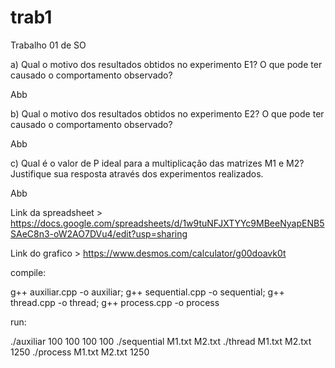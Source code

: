# trab1
Trabalho 01 de SO

a) Qual o motivo dos resultados obtidos no experimento E1? O que pode ter causado o comportamento observado?

Abb

b) Qual o motivo dos resultados obtidos no experimento E2? O que pode ter causado o comportamento observado?

Abb

c) Qual é o valor de P ideal para a multiplicação das matrizes M1 e M2? Justifique sua resposta através dos experimentos realizados.

Abb

Link da spreadsheet > https://docs.google.com/spreadsheets/d/1w9tuNFJXTYYc9MBeeNyapENB5SAeC8n3-oW2AO7DVu4/edit?usp=sharing

Link do grafico > https://www.desmos.com/calculator/g00doavk0t


compile:

g++ auxiliar.cpp -o auxiliar; g++ sequential.cpp -o sequential; g++ thread.cpp -o thread; g++ process.cpp -o process

run:

./auxiliar 100 100 100 100
./sequential M1.txt M2.txt
./thread M1.txt M2.txt 1250
./process M1.txt M2.txt 1250